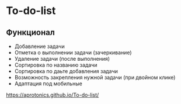 # To-do-list
<h2>Функционал</h2>
<ul>
  <li>Добавление задачи</li>
  <li>Отметка о выполнении задачи (зачеркивание)</li>
  <li>Удаление задачи (после выполнения)</li>
  <li>Сортировка по названию задачи</li>
  <li>Сортировка по даьте добавления задачи</li>
  <li>Возможность закрепления нужной задачи (при двойном клике)</li>
  <li>Адаптация под мобильные</li>
</ul>

https://aprotonics.github.io/To-do-list/
